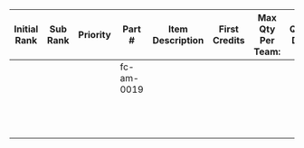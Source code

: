 | Initial Rank | Sub Rank |  Priority | Part # | Item Description | First Credits | Max Qty Per Team: | Quantity Desired | Total Cost | Cumulative Credit | # in Andymark Stock | Notes |
| --- | --- | ---| ---| --- | --- | --- | --- | --- | --- | --- | --- |
|   |  |   | fc-am-0019  |  |  |  |   |   |   |   |   | 
|   |  |   |   |  |  |  |   |   |   |   |   | 
|   |  |   |   |  |  |  |   |   |   |   |   | 
|   |  |   |   |  |  |  |   |   |   |   |   | 
|   |  |   |   |  |  |  |   |   |   |   |   | 
|   |  |   |   |  |  |  |   |   |   |   |   | 
|   |  |   |   |  |  |  |   |   |   |   |   | 
|   |  |   |   |  |  |  |   |   |   |   |   | 
|   |  |   |   |  |  |  |   |   |   |   |   | 
|   |  |   |   |  |  |  |   |   |   |   |   | 
|   |  |   |   |  |  |  |   |   |   |   |   | 
|   |  |   |   |  |  |  |   |   |   |   |   | 
|   |  |   |   |  |  |  |   |   |   |   |   | 
